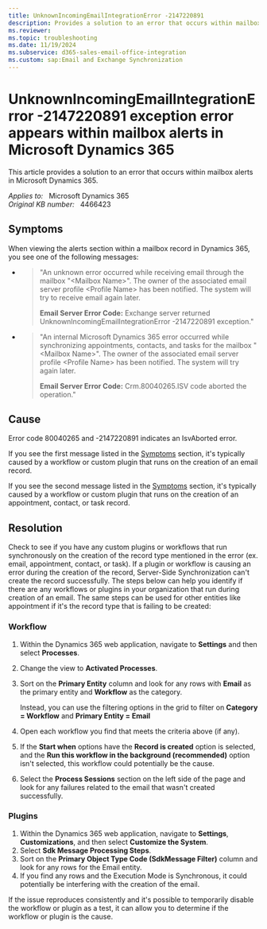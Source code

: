 ```yaml
---
title: UnknownIncomingEmailIntegrationError -2147220891
description: Provides a solution to an error that occurs within mailbox alerts in Microsoft Dynamics 365.
ms.reviewer: 
ms.topic: troubleshooting
ms.date: 11/19/2024
ms.subservice: d365-sales-email-office-integration
ms.custom: sap:Email and Exchange Synchronization
---
```

# UnknownIncomingEmailIntegrationError -2147220891 exception error appears within mailbox alerts in Microsoft Dynamics 365

This article provides a solution to an error that occurs within mailbox alerts in Microsoft Dynamics 365.

_Applies to:_ &nbsp; Microsoft Dynamics 365  
_Original KB number:_ &nbsp; 4466423

## Symptoms

When viewing the alerts section within a mailbox record in Dynamics 365, you see one of the following messages:

- > "An unknown error occurred while receiving email through the mailbox "\<Mailbox Name>". The owner of the associated email server profile \<Profile Name> has been notified. The system will try to receive email again later.
    >
    > **Email Server Error Code:** Exchange server returned UnknownIncomingEmailIntegrationError -2147220891 exception."

- > "An internal Microsoft Dynamics 365 error occurred while synchronizing appointments, contacts, and tasks for the mailbox "\<Mailbox Name>". The owner of the associated email server profile \<Profile Name> has been notified. The system will try again later.
    >
    > **Email Server Error Code:**  Crm.80040265.ISV code aborted the operation."

## Cause

Error code 80040265 and -2147220891 indicates an IsvAborted error.

If you see the first message listed in the [Symptoms](#symptoms) section, it's typically caused by a workflow or custom plugin that runs on the creation of an email record.

If you see the second message listed in the [Symptoms](#symptoms) section, it's typically caused by a workflow or custom plugin that runs on the creation of an appointment, contact, or task record.

## Resolution

Check to see if you have any custom plugins or workflows that run synchronously on the creation of the record type mentioned in the error (ex. email, appointment, contact, or task). If a plugin or workflow is causing an error during the creation of the record, Server-Side Synchronization can't create the record successfully. The steps below can help you identify if there are any workflows or plugins in your organization that run during creation of an email. The same steps can be used for other entities like appointment if it's the record type that is failing to be created:  

### Workflow

1. Within the Dynamics 365 web application, navigate to **Settings** and then select **Processes**.
2. Change the view to **Activated Processes**.
3. Sort on the **Primary Entity** column and look for any rows with **Email** as the primary entity and **Workflow** as the category.

    Instead, you can use the filtering options in the grid to filter on **Category = Workflow** and **Primary Entity = Email**

4. Open each workflow you find that meets the criteria above (if any).
5. If the **Start when** options have the **Record is created** option is selected, and the **Run this workflow in the background (recommended)** option isn't selected, this workflow could potentially be the cause.
6. Select the **Process Sessions** section on the left side of the page and look for any failures related to the email that wasn't created successfully.

### Plugins

1. Within the Dynamics 365 web application, navigate to **Settings**, **Customizations**, and then select **Customize the System**.
2. Select **Sdk Message Processing Steps**.
3. Sort on the **Primary Object Type Code (SdkMessage Filter)** column and look for any rows for the Email entity.
4. If you find any rows and the Execution Mode is Synchronous, it could potentially be interfering with the creation of the email.

If the issue reproduces consistently and it's possible to temporarily disable the workflow or plugin as a test, it can allow you to determine if the workflow or plugin is the cause.
